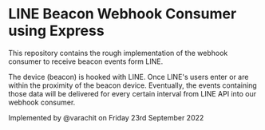 # LINE Beacon Webhook Consumer using Express
This repository contains the rough implementation of the webhook consumer to receive beacon events form LINE.

The device (beacon) is hooked with LINE. Once LINE's users enter or are within the proximity of the beacon device. 
Eventually, the events containing those data will be delivered for every certain interval from LINE API into our webhook consumer.

Implemented by @varachit on Friday 23rd September 2022
